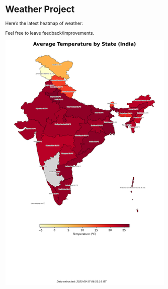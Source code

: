 # Weather Project

Here’s the latest heatmap of weather:

Feel free to leave feedback/improvements.

![India Heatmap](docs/assets/india_heatmap.png?v=CA0D0E)
